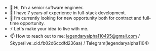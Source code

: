 <!--
**legendaryalpha4711/legendaryalpha4711** is a ✨ _special_ ✨ repository because its `README.md` (this file) appears on your GitHub profile.

Here are some ideas to get you started:

- 🔭 I’m currently working on ...
- 🌱 I’m currently learning ...
- 👯 I’m looking to collaborate on ...
- 🤔 I’m looking for help with ...
- 💬 Ask me about ...
- 📫 How to reach me: ...
- 😄 Pronouns: ...
- ⚡ Fun fact: ...
-->

- 👋 Hi, I’m a senior software engineer.
- 🌱 I have 7 years of experience in full-stack development.
- 💞️ I’m currently looking for new opportunity both for contract and full-time opportunity.
- ⚡ Let's make your idea to live with me.
- 📫 How to reach out to me: legendaryalpha110495@gmail.com / Skype(live:.cid.fb02d6ccdfd236aa) / Telegram(legendaryalpha1104)
